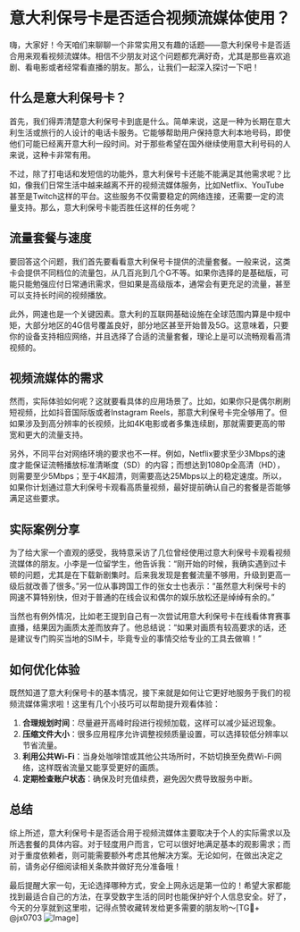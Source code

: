 # 意大利保号卡是否适合视频流媒体使用？

嗨，大家好！今天咱们来聊聊一个非常实用又有趣的话题——意大利保号卡是否适合用来观看视频流媒体。相信不少朋友对这个问题都充满好奇，尤其是那些喜欢追剧、看电影或者经常看直播的朋友。那么，让我们一起深入探讨一下吧！

## 什么是意大利保号卡？

首先，我们得弄清楚意大利保号卡到底是什么。简单来说，这是一种为长期在意大利生活或旅行的人设计的电话卡服务。它能够帮助用户保持意大利本地号码，即使他们可能已经离开意大利一段时间。对于那些希望在国外继续使用意大利号码的人来说，这种卡非常有用。

不过，除了打电话和发短信的功能外，意大利保号卡还能不能满足其他需求呢？比如，像我们日常生活中越来越离不开的视频流媒体服务，比如Netflix、YouTube甚至是Twitch这样的平台。这些服务不仅需要稳定的网络连接，还需要一定的流量支持。那么，意大利保号卡能否胜任这样的任务呢？

## 流量套餐与速度

要回答这个问题，我们首先要看看意大利保号卡提供的流量套餐。一般来说，这类卡会提供不同档位的流量包，从几百兆到几个G不等。如果你选择的是基础版，可能只能勉强应付日常通讯需求，但如果是高级版本，通常会有更充足的流量，甚至可以支持长时间的视频播放。

此外，网速也是一个关键因素。意大利的互联网基础设施在全球范围内算是中规中矩，大部分地区的4G信号覆盖良好，部分地区甚至开始普及5G。这意味着，只要你的设备支持相应网络，并且选择了合适的流量套餐，理论上是可以流畅观看高清视频的。

## 视频流媒体的需求

然而，实际体验如何呢？这就要看具体的应用场景了。比如，如果你只是偶尔刷刷短视频，比如抖音国际版或者Instagram Reels，那意大利保号卡完全够用了。但如果涉及到高分辨率的长视频，比如4K电影或者多集连续剧，那就需要更高的带宽和更大的流量支持。

另外，不同平台对网络环境的要求也不一样。例如，Netflix要求至少3Mbps的速度才能保证流畅播放标准清晰度（SD）的内容；而想达到1080p全高清（HD），则需要至少5Mbps；至于4K超清，则需要高达25Mbps以上的稳定速度。所以，如果你计划通过意大利保号卡观看高质量视频，最好提前确认自己的套餐是否能够满足这些要求。

## 实际案例分享

为了给大家一个直观的感受，我特意采访了几位曾经使用过意大利保号卡观看视频流媒体的朋友。小李是一位留学生，他告诉我：“刚开始的时候，我确实遇到过卡顿的问题，尤其是在下载新剧集时。后来我发现是套餐流量不够用，升级到更高一级后就改善了很多。”另一位从事跨国工作的张女士也表示：“虽然意大利保号卡的网速不算特别快，但对于普通的在线会议和偶尔的娱乐放松还是绰绰有余的。”

当然也有例外情况，比如老王提到自己有一次尝试用意大利保号卡在线看体育赛事直播，结果因为画质太差而放弃了。他总结说：“如果对画质有较高要求的话，还是建议专门购买当地的SIM卡，毕竟专业的事情交给专业的工具去做嘛！”

## 如何优化体验

既然知道了意大利保号卡的基本情况，接下来就是如何让它更好地服务于我们的视频流媒体需求啦！这里有几个小技巧可以帮助提升观看体验：

1. **合理规划时间**：尽量避开高峰时段进行视频加载，这样可以减少延迟现象。
2. **压缩文件大小**：很多应用程序允许调整视频质量设置，可以选择较低分辨率以节省流量。
3. **利用公共Wi-Fi**：当身处咖啡馆或其他公共场所时，不妨切换至免费Wi-Fi网络，这样既省流量又能享受更好的画质。
4. **定期检查账户状态**：确保及时充值续费，避免因欠费导致服务中断。

## 总结

综上所述，意大利保号卡是否适合用于视频流媒体主要取决于个人的实际需求以及所选套餐的具体内容。对于轻度用户而言，它可以很好地满足基本的观影需求；而对于重度依赖者，则可能需要额外考虑其他解决方案。无论如何，在做出决定之前，请务必仔细阅读相关条款并做好充分准备哦！

最后提醒大家一句，无论选择哪种方式，安全上网永远是第一位的！希望大家都能找到最适合自己的方法，在享受数字生活的同时也能保护好个人信息安全。好了，今天的分享就到这里啦，记得点赞收藏转发给更多需要的朋友哟～[TG💪+ @jx0703 ![Image](https://github.com/user-attachments/assets/dbca1d08-cadb-493c-b0ec-ad6f7a83f270)]